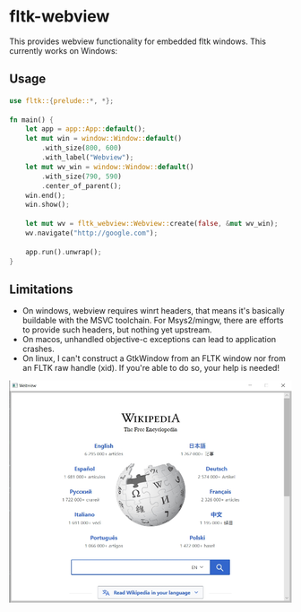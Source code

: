 # fltk-webview

This provides webview functionality for embedded fltk windows. This currently works on Windows:

## Usage

```rust
use fltk::{prelude::*, *};

fn main() {
    let app = app::App::default();
    let mut win = window::Window::default()
        .with_size(800, 600)
        .with_label("Webview");
    let mut wv_win = window::Window::default()
        .with_size(790, 590)
        .center_of_parent();
    win.end();
    win.show();
    
    let mut wv = fltk_webview::Webview::create(false, &mut wv_win);
    wv.navigate("http://google.com");

    app.run().unwrap();
}
```

## Limitations
- On windows, webview requires winrt headers, that means it's basically buildable with the MSVC toolchain. For Msys2/mingw, there are efforts to provide such headers, but nothing yet upstream.
- On macos, unhandled objective-c exceptions can lead to application crashes.
- On linux, I can't construct a GtkWindow from an FLTK window nor from an FLTK raw handle (xid). If you're able to do so, your help is needed!


![alt_test](screenshots/ex.jpg)
